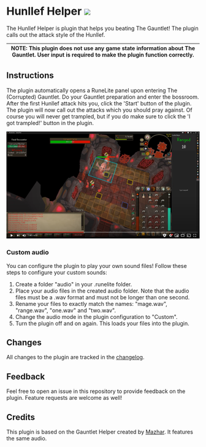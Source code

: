 # Hunllef Helper [![](https://img.shields.io/endpoint?url=https://api.runelite.net/pluginhub/shields/installs/plugin/hunllef-helper)](https://runelite.net/plugin-hub/Loze-Put)
The Hunllef Helper is plugin that helps you beating The Gauntlet! The plugin calls out the attack style of the Hunllef.

| NOTE: This plugin does not use any game state information about The Gauntlet. User input is required to make the plugin function correctly. |
| --- |

## Instructions
The plugin automatically opens a RuneLite panel upon entering The (Corrupted) Gauntlet. Do your Gauntlet preparation and enter the bossroom. After the first Hunllef attack hits you, click the 'Start' button of the plugin. The plugin will now call out the attacks which you should pray against. Of course you will never get trampled, but if you do make sure to click the 'I got trampled!' button in the plugin.

[![Instruction video](docs/img/video-thumbnail.png)](https://www.youtube.com/watch?v=Gjv9KWrCieY)

### Custom audio
You can configure the plugin to play your own sound files! Follow these steps to configure your custom sounds:
1. Create a folder "audio" in your .runelite folder.
2. Place your audio files in the created audio folder. Note that the audio files must be a .wav format and must not be longer than one second. 
3. Rename your files to exactly match the names: "mage.wav", "range.wav", "one.wav" and "two.wav".
4. Change the audio mode in the plugin configuration to "Custom".
5. Turn the plugin off and on again. This loads your files into the plugin.

## Changes
All changes to the plugin are tracked in the [changelog](https://github.com/Loze-Put/hunllef-helper/blob/master/CHANGELOG.md).

## Feedback
Feel free to open an issue in this repository to provide feedback on the plugin. Feature requests are welcome as well!

## Credits
This plugin is based on the Gauntlet Helper created by [Mazhar](https://twitter.com/Maz_rs). It features the same audio.